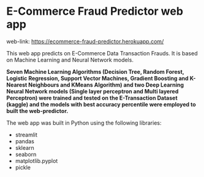 # E-Commerce Fraud Predictor web app

web-link: https://ecommerce-fraud-predictor.herokuapp.com/



This web app predicts on E-Commerce Data Transaction Frauds. It is based on Machine Learning and Neural Network models. 

**Seven Machine Learning Algorithms (Decision Tree, Random Forest, Logistic Regression, Support Vector Machines, Gradient Boosting and K-Nearest Neighbours and KMeans Algorithm) and two Deep Learning Neural Network models (Single layer perceptron and Multi layered Perceptron) were trained and tested on the E-Transaction Dataset (kaggle) and the models with best accuracy percentile were employed to built the web-predictor.**

The web app was built in Python using the following libraries:

* streamlit
* pandas
* sklearn
* seaborn
* matplotlib.pyplot
* pickle
